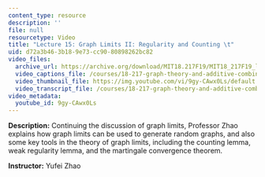 ```yaml
---
content_type: resource
description: ''
file: null
resourcetype: Video
title: "Lecture 15: Graph Limits II: Regularity and Counting \t"
uid: d72a3b46-3b18-9e73-cc90-80898262bc82
video_files:
  archive_url: https://archive.org/download/MIT18.217F19/MIT18_217F19_lec15_300k.mp4
  video_captions_file: /courses/18-217-graph-theory-and-additive-combinatorics-fall-2019/c3c076f592d35e378e1485b5eb9f0c54_9gy-CAwx0Ls.vtt
  video_thumbnail_file: https://img.youtube.com/vi/9gy-CAwx0Ls/default.jpg
  video_transcript_file: /courses/18-217-graph-theory-and-additive-combinatorics-fall-2019/5b7ba6665dc25e6d98854b8d860effe3_9gy-CAwx0Ls.pdf
video_metadata:
  youtube_id: 9gy-CAwx0Ls
---
```


**Description:** Continuing the discussion of graph limits, Professor Zhao explains how graph limits can be used to generate random graphs, and also some key tools in the theory of graph limits, including the counting lemma, weak regularity lemma, and the martingale convergence theorem.

**Instructor:** Yufei Zhao